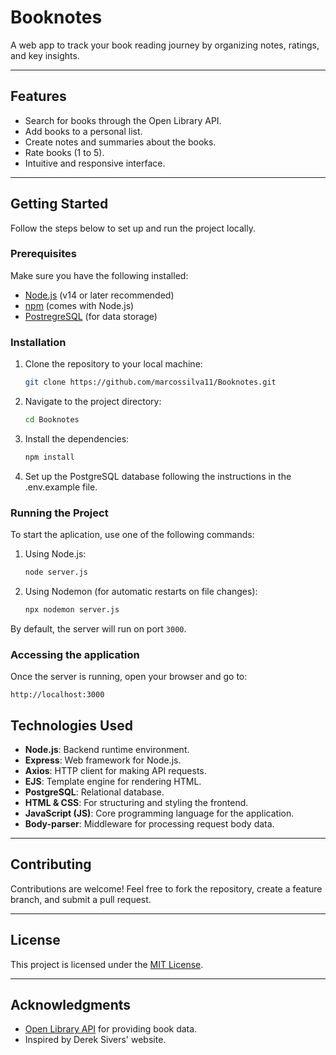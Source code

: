 # Booknotes

A web app to track your book reading journey by organizing notes, ratings, and key insights.

---

## Features

- Search for books through the Open Library API.
- Add books to a personal list.
- Create notes and summaries about the books.
- Rate books (1 to 5).
- Intuitive and responsive interface.

---

## Getting Started

Follow the steps below to set up and run the project locally.

### Prerequisites

Make sure you have the following installed:

- [Node.js](https://nodejs.org/) (v14 or later recommended)
- [npm](https://www.npmjs.com/) (comes with Node.js)
- [PostregreSQL](https://www.postgresql.org) (for data storage)

### Installation

1. Clone the repository to your local machine:
   ```bash
   git clone https://github.com/marcossilva11/Booknotes.git
   ```

2. Navigate to the project directory:
   ```bash
   cd Booknotes
   ```

3. Install the dependencies:
   ```bash
   npm install
   ```

4. Set up the PostgreSQL database following the instructions in the .env.example file.

### Running the Project

To start the aplication, use one of the following commands:

1. Using Node.js:
   ```bash
   node server.js
   ```
   
2. Using Nodemon (for automatic restarts on file changes):
   ```bash
   npx nodemon server.js
   ```

By default, the server will run on port `3000`.

### Accessing the application

Once the server is running, open your browser and go to:

```
http://localhost:3000
```

## Technologies Used

- **Node.js**: Backend runtime environment.
- **Express**: Web framework for Node.js.
- **Axios**: HTTP client for making API requests.
- **EJS**: Template engine for rendering HTML.
- **PostgreSQL**: Relational database.
- **HTML & CSS**: For structuring and styling the frontend.
- **JavaScript (JS)**: Core programming language for the application.
- **Body-parser**: Middleware for processing request body data.

---

## Contributing

Contributions are welcome! Feel free to fork the repository, create a feature branch, and submit a pull request.

---

## License

This project is licensed under the [MIT License](LICENSE).

---

## Acknowledgments

- [Open Library API](https://openlibrary.org) for providing book data.
- Inspired by Derek Sivers' website.
